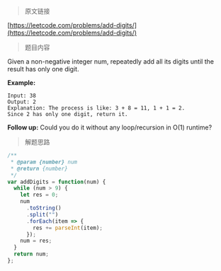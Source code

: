 > 原文链接

[https://leetcode.com/problems/add-digits/](https://leetcode.com/problems/add-digits/)

> 题目内容

Given a non-negative integer num, repeatedly add all its digits until the result has only one digit.

**Example:**

```
Input: 38
Output: 2
Explanation: The process is like: 3 + 8 = 11, 1 + 1 = 2.
Since 2 has only one digit, return it.
```

**Follow up:**
Could you do it without any loop/recursion in O(1) runtime?

> 解题思路

```js
/**
 * @param {number} num
 * @return {number}
 */
var addDigits = function(num) {
  while (num > 9) {
    let res = 0;
    num
      .toString()
      .split("")
      .forEach(item => {
        res += parseInt(item);
      });
    num = res;
  }
  return num;
};
```
